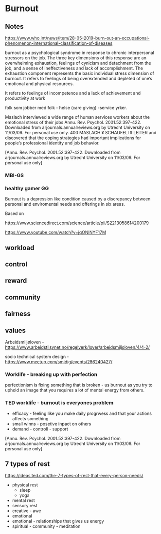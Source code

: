 # Burnout

## Notes

https://www.who.int/news/item/28-05-2019-burn-out-an-occupational-phenomenon-international-classification-of-diseases

burnout
as a psychological syndrome in response to chronic interpersonal stressors on the
job. The three key dimensions of this response are an overwhelming exhaustion,
feelings of cynicism and detachment from the job, and a sense of ineffectiveness
and lack of accomplishment. The exhaustion component represents the basic individual stress dimension of burnout. It refers to feelings of being overextended and
depleted of one’s emotional and physical resources. 

 It refers to feelings of incompetence and a
lack of achievement and productivity at work

folk som jobber med folk - helse (care giving) -service yrker.

 Maslach interviewed
a wide range of human services workers about the emotional stress of their jobs
Annu. Rev. Psychol. 2001.52:397-422. Downloaded from arjournals.annualreviews.org
by Utrecht University on 11/03/06. For personal use only. 
400 MASLACH ¥ SCHAUFELI ¥ LEITER
and discovered that the coping strategies had important implications for people’s
professional identity and job behavior.


[Annu. Rev. Psychol. 2001.52:397-422. Downloaded from arjournals.annualreviews.org
by Utrecht University on 11/03/06. For personal use only]

### MBI-GS

### healthy gamer GG
Burnout is a depression like condition caused by a discrepancy between personal and enviromental needs and offerings in six areas.

Based on 

https://www.sciencedirect.com/science/article/pii/S2213058614200179

https://www.youtube.com/watch?v=jqONINYF17M

## workload

## control

## reward

## community

## fairness 

## values


Arbeidsmiljøloven - https://www.arbeidstilsynet.no/regelverk/lover/arbeidsmiljoloven/4/4-2/

socio technical system design - https://www.meetup.com/smidig/events/286240427/

### Worklife - breaking up with perfection
perfectionism is fixing something that is broken - us
burnout as you try to uphold an image that you requires a lot of mental energy from others.

### TED worklife - burnout is everyones problem
- efficacy - feeling like you make daily progrwess and that your actions affects something
- small winns - posetive inpact on others
- demand - controll - support


[Annu. Rev. Psychol. 2001.52:397-422. Downloaded from arjournals.annualreviews.org
by Utrecht University on 11/03/06. For personal use only]


## 7 types of rest
https://ideas.ted.com/the-7-types-of-rest-that-every-person-needs/

- physical rest
  - sleep
  - yoga
- mental rest
- sensory rest
- creative - awe
- emotional
- emotional - relationships that gives us energy
- spiritual - community - meditation